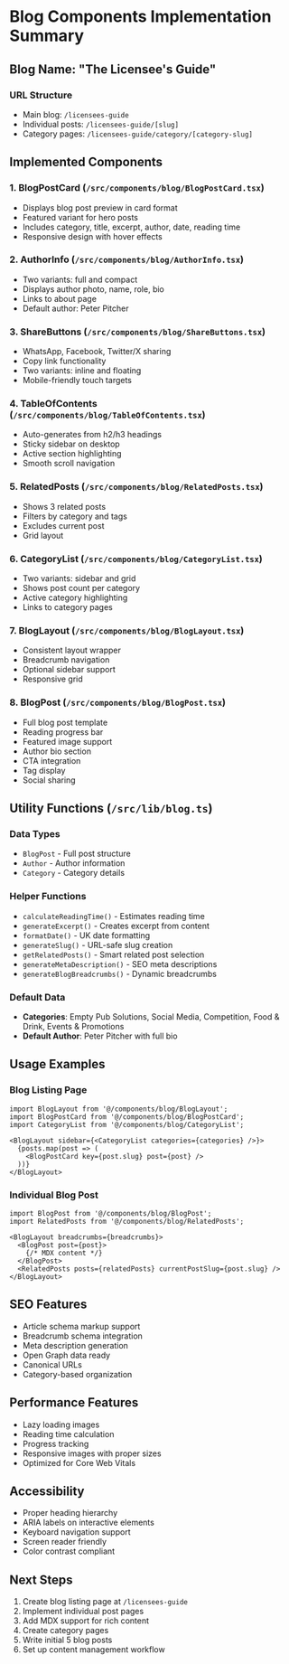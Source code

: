 # Blog Components Implementation Summary

## Blog Name: "The Licensee's Guide"

### URL Structure
- Main blog: `/licensees-guide`
- Individual posts: `/licensees-guide/[slug]`
- Category pages: `/licensees-guide/category/[category-slug]`

## Implemented Components

### 1. **BlogPostCard** (`/src/components/blog/BlogPostCard.tsx`)
- Displays blog post preview in card format
- Featured variant for hero posts
- Includes category, title, excerpt, author, date, reading time
- Responsive design with hover effects

### 2. **AuthorInfo** (`/src/components/blog/AuthorInfo.tsx`)
- Two variants: full and compact
- Displays author photo, name, role, bio
- Links to about page
- Default author: Peter Pitcher

### 3. **ShareButtons** (`/src/components/blog/ShareButtons.tsx`)
- WhatsApp, Facebook, Twitter/X sharing
- Copy link functionality
- Two variants: inline and floating
- Mobile-friendly touch targets

### 4. **TableOfContents** (`/src/components/blog/TableOfContents.tsx`)
- Auto-generates from h2/h3 headings
- Sticky sidebar on desktop
- Active section highlighting
- Smooth scroll navigation

### 5. **RelatedPosts** (`/src/components/blog/RelatedPosts.tsx`)
- Shows 3 related posts
- Filters by category and tags
- Excludes current post
- Grid layout

### 6. **CategoryList** (`/src/components/blog/CategoryList.tsx`)
- Two variants: sidebar and grid
- Shows post count per category
- Active category highlighting
- Links to category pages

### 7. **BlogLayout** (`/src/components/blog/BlogLayout.tsx`)
- Consistent layout wrapper
- Breadcrumb navigation
- Optional sidebar support
- Responsive grid

### 8. **BlogPost** (`/src/components/blog/BlogPost.tsx`)
- Full blog post template
- Reading progress bar
- Featured image support
- Author bio section
- CTA integration
- Tag display
- Social sharing

## Utility Functions (`/src/lib/blog.ts`)

### Data Types
- `BlogPost` - Full post structure
- `Author` - Author information
- `Category` - Category details

### Helper Functions
- `calculateReadingTime()` - Estimates reading time
- `generateExcerpt()` - Creates excerpt from content
- `formatDate()` - UK date formatting
- `generateSlug()` - URL-safe slug creation
- `getRelatedPosts()` - Smart related post selection
- `generateMetaDescription()` - SEO meta descriptions
- `generateBlogBreadcrumbs()` - Dynamic breadcrumbs

### Default Data
- **Categories**: Empty Pub Solutions, Social Media, Competition, Food & Drink, Events & Promotions
- **Default Author**: Peter Pitcher with full bio

## Usage Examples

### Blog Listing Page
```tsx
import BlogLayout from '@/components/blog/BlogLayout';
import BlogPostCard from '@/components/blog/BlogPostCard';
import CategoryList from '@/components/blog/CategoryList';

<BlogLayout sidebar={<CategoryList categories={categories} />}>
  {posts.map(post => (
    <BlogPostCard key={post.slug} post={post} />
  ))}
</BlogLayout>
```

### Individual Blog Post
```tsx
import BlogPost from '@/components/blog/BlogPost';
import RelatedPosts from '@/components/blog/RelatedPosts';

<BlogLayout breadcrumbs={breadcrumbs}>
  <BlogPost post={post}>
    {/* MDX content */}
  </BlogPost>
  <RelatedPosts posts={relatedPosts} currentPostSlug={post.slug} />
</BlogLayout>
```

## SEO Features
- Article schema markup support
- Breadcrumb schema integration
- Meta description generation
- Open Graph data ready
- Canonical URLs
- Category-based organization

## Performance Features
- Lazy loading images
- Reading time calculation
- Progress tracking
- Responsive images with proper sizes
- Optimized for Core Web Vitals

## Accessibility
- Proper heading hierarchy
- ARIA labels on interactive elements
- Keyboard navigation support
- Screen reader friendly
- Color contrast compliant

## Next Steps
1. Create blog listing page at `/licensees-guide`
2. Implement individual post pages
3. Add MDX support for rich content
4. Create category pages
5. Write initial 5 blog posts
6. Set up content management workflow